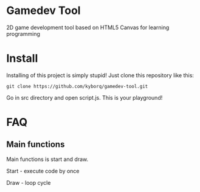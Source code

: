 # Gamedev Tool

2D game development tool based on HTML5 Canvas for learning programming

# Install

Installing of this project is simply stupid! Just clone this repository like this:

```
git clone https://github.com/kyborq/gamedev-tool.git
```

Go in src directory and open script.js. This is your playground!

# FAQ

## Main functions

Main functions is start and draw.

Start - execute code by once

Draw - loop cycle
